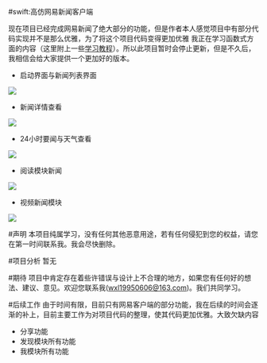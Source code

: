 #swift:高仿网易新闻客户端

现在项目已经完成网易新闻了绝大部分的功能，但是作者本人感觉项目中有部分代码实现并不是那么优雅，为了将这个项目代码变得更加优雅 我正在学习函数式方面的内容（这里附上一些[学习教程](https://github.com/SmallLang/FPDemo)）。所以此项目暂时会停止更新，但是不久后，我相信会给大家提供一个更加好的版本。

* 启动界面与新闻列表界面

![](http://7xnwdv.com1.z0.glb.clouddn.com/网易新闻01.gif)

* 新闻详情查看

![](http://7xnwdv.com1.z0.glb.clouddn.com/网易新闻02.gif)

* 24小时要闻与天气查看

![](http://7xnwdv.com1.z0.glb.clouddn.com/网易新闻03.gif)

* 阅读模块新闻

![](http://7xnwdv.com1.z0.glb.clouddn.com/read.gif)

* 视频新闻模块

![](http://7xnwdv.com1.z0.glb.clouddn.com/MediaNews.gif)

#声明
本项目纯属学习，没有任何其他恶意用途，若有任何侵犯到您的权益，请您在第一时间联系我。我会尽快删除。

#项目分析
暂无

#期待
项目中肯定存在着些许错误与设计上不合理的地方，如果您有任何好的想法、建议、意见。欢迎您联系我(wxl19950606@163.com)。我们共同学习。

#后续工作
由于时间有限，目前只有网易客户端的部分功能，我在后续的时间会逐渐的补上，目前主要工作为对项目代码的整理，使其代码更加优雅。大致欠缺内容

* 分享功能
* 发现模块所有功能
* 我模块所有功能

